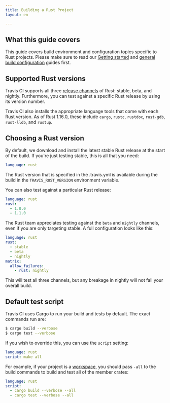 ```yaml
---
title: Building a Rust Project
layout: en

---
```


<div id="toc">
</div>

## What this guide covers

This guide covers build environment and configuration topics specific to Rust
projects. Please make sure to read our [Getting started](/user/getting-started/)
and [general build configuration](/user/customizing-the-build/) guides first.

## Supported Rust versions

Travis CI supports all three [release channels][channels] of Rust: stable, beta, and nightly.
Furthermore, you can test against a specific Rust release by using its version number.

[channels]: http://doc.rust-lang.org/book/release-channels.html

Travis CI also installs the appropriate language tools that come with each Rust version.
As of Rust 1.16.0, these include `cargo`, `rustc`, `rustdoc`, `rust-gdb`, `rust-lldb`, and `rustup`.

## Choosing a Rust version

By default, we download and install the latest stable Rust release at the start of the
build. If you're just testing stable, this is all that you need:

```yaml
language: rust
```

The Rust version that is specified in the .travis.yml is available during the
build in the `TRAVIS_RUST_VERSION` environment variable.

You can also test against a particular Rust release:

```yaml
language: rust
rust:
  - 1.0.0
  - 1.1.0
```

The Rust team appreciates testing against the `beta` and `nightly` channels, even if you
are only targeting stable. A full configuration looks like this:

```yaml
language: rust
rust:
  - stable
  - beta
  - nightly
matrix:
  allow_failures:
    - rust: nightly
```

This will test all three channels, but any breakage in nightly will not fail your overall build.

## Default test script

Travis CI uses Cargo to run your build and tests by default. The exact commands
run are:

```bash
$ cargo build --verbose
$ cargo test --verbose
```

If you wish to override this, you can use the `script` setting:

```yaml
language: rust
script: make all
```

For example, if your project is a [workspace](http://doc.crates.io/manifest.html#the-workspace-section),
you should pass `-all` to the build commands to build and test all of the member crates:

```yaml
language: rust
script:
  - cargo build --verbose --all
  - cargo test --verbose --all
```  

